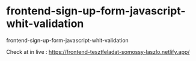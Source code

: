 # frontend-sign-up-form-javascript-whit-validation
frontend-sign-up-form-javascript-whit-validation


Check at in live : https://frontend-tesztfeladat-somossy-laszlo.netlify.app/

